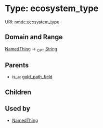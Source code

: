 
# Type: ecosystem_type




URI: [nmdc:ecosystem_type](https://microbiomedata/meta/ecosystem_type)


## Domain and Range

[NamedThing](NamedThing.md) ->  <sub>OPT</sub> [String](types/String.md)

## Parents

 *  is_a: [gold_path_field](gold_path_field.md)

## Children


## Used by

 * [NamedThing](NamedThing.md)
